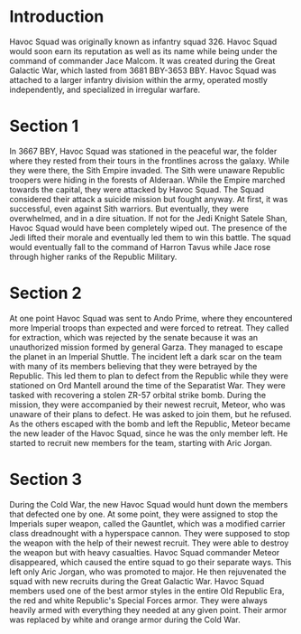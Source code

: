 # Introduction
Havoc Squad was originally known as infantry squad 326.
Havoc Squad would soon earn its reputation as well as its name while being under the command of commander Jace Malcom.
It was created during the Great Galactic War, which lasted from 3681 BBY-3653 BBY.
Havoc Squad was attached to a larger infantry division within the army, operated mostly independently, and specialized in irregular warfare.

# Section 1
In 3667 BBY, Havoc Squad was stationed in the peaceful war, the folder where they rested from their tours in the frontlines across the galaxy.
While they were there, the Sith Empire invaded.
The Sith were unaware Republic troopers were hiding in the forests of Alderaan.
While the Empire marched towards the capital, they were attacked by Havoc Squad.
The Squad considered their attack a suicide mission but fought anyway.
At first, it was successful, even against Sith warriors.
But eventually, they were overwhelmed, and in a dire situation.
If not for the Jedi Knight Satele Shan, Havoc Squad would have been completely wiped out.
The presence of the Jedi lifted their morale and eventually led them to win this battle.
The squad would eventually fall to the command of Harron Tavus while Jace rose through higher ranks of the Republic Military.



# Section 2
At one point Havoc Squad was sent to Ando Prime, where they encountered more Imperial troops than expected and were forced to retreat.
They called for extraction, which was rejected by the senate because it was an unauthorized mission formed by general Garza.
They managed to escape the planet in an Imperial Shuttle.
The incident left a dark scar on the team with many of its members believing that they were betrayed by the Republic.
This led them to plan to defect from the Republic while they were stationed on Ord Mantell around the time of the Separatist War.
 They were tasked with recovering a stolen ZR-57 orbital strike bomb.
During the mission, they were accompanied by their newest recruit, Meteor, who was unaware of their plans to defect.
He was asked to join them, but he refused.
As the others escaped with the bomb and left the Republic, Meteor became the new leader of the Havoc Squad, since he was the only member left.
He started to recruit new members for the team, starting with Aric Jorgan.



# Section 3
During the Cold War, the new Havoc Squad would hunt down the members that defected one by one.
At some point, they were assigned to stop the Imperials super weapon, called the Gauntlet, which was a modified carrier class dreadnought with a hyperspace cannon.
They were supposed to stop the weapon with the help of their newest recruit.
They were able to destroy the weapon but with heavy casualties.
Havoc Squad commander Meteor disappeared, which caused the entire squad to go their separate ways.
This left only Aric Jorgan, who was promoted to major.
He then rejuvenated the squad with new recruits during the Great Galactic War.
Havoc Squad members used one of the best armor styles in the entire Old Republic Era, the red and white Republic's Special Forces armor.
They were always heavily armed with everything they needed at any given point.
Their armor was replaced by white and orange armor during the Cold War.